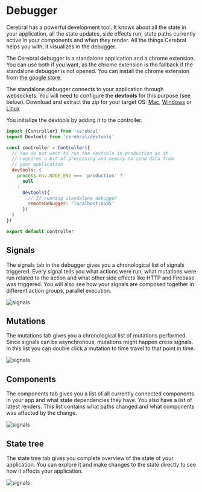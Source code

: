 # Debugger

Cerebral has a powerful development tool. It knows about all the state in your application, all the state updates, side effects run, state paths currently active in your components and when they render. All the things Cerebral helps you with, it visualizes in the debugger.

The Cerebral debugger is a standalone application and a chrome extension. You can use both if you want, as the chrome extension is the fallback if the standalone debugger is not opened. You can install the chrome extension from [the google store](https://chrome.google.com/webstore/detail/cerebral2-debugger/ghoadjdodkgkbbmhhpbfhgikjgjelojc).

The standalone debugger connects to your application through websockets. You will need to configure the **devtools** for this purpose (see below). Download and extract the zip for your target OS: [Mac](https://docs.google.com/uc?id=0B1pYKovu9UpybHRMRm9YZU10WUU&export=download), [Windows](https://docs.google.com/uc?id=0B1pYKovu9UpyU0lkU2UyWklMV28&export=download) or [Linux](https://docs.google.com/uc?id=0B1pYKovu9UpyWE85UWVHNFRCQkk&export=download)

You initialize the devtools by adding it to the controller.

```js
import {Controller} from 'cerebral'
import Devtools from 'cerebral/devtools'

const controller = Controller({
  // You do not want to run the devtools in production as it
  // requires a bit of processing and memory to send data from
  // your application
  devtools: (
    process.env.NODE_ENV === 'production' ?
      null
    :
      Devtools({
        // If running standalone debugger
        remoteDebugger: 'localhost:8585'
      })
  )
})

export default controller
```

## Signals
The signals tab in the debugger gives you a chronological list of signals triggered. Every signal tells you what actions were run, what mutations were run related to the action and what other side effects like HTTP and Firebase was triggered. You will also see how your signals are composed together in different action groups, parallel execution.

![signals](/images/signals.png)

## Mutations
The mutations tab gives you a chronological list of mutations performed. Since signals can be asynchronous, mutations might happen cross signals. In this list you can double click a mutation to time travel to that point in time.

![signals](/images/mutations.png)

## Components
The components tab gives you a list of all currently connected components in your app and what state dependencies they have. You also have a list of latest renders. This list contains what paths changed and what components was affected by the change.

![signals](/images/components.png)

## State tree
The state tree tab gives you complete overview of the state of your application. You can explore it and make changes to the state directly to see how it affects your application.

![signals](/images/state_tree.png)
